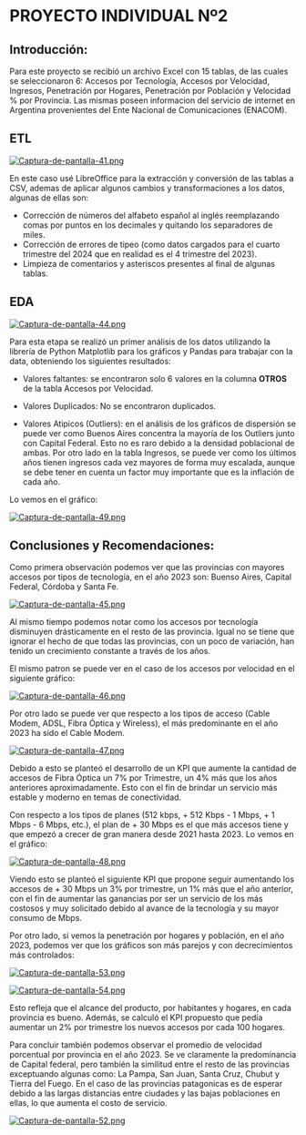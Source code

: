 # PROYECTO INDIVIDUAL Nº2

## Introducción:
Para este proyecto se recibió un archivo Excel con 15 tablas, de las cuales se seleccionaron 6: Accesos por Tecnología, Accesos por Velocidad, Ingresos, Penetración por Hogares, Penetración por Población y Velocidad % por Provincia.
Las mismas poseen informacion del servicio de internet en Argentina provenientes del Ente Nacional de Comunicaciones (ENACOM).

## ETL
[![Captura-de-pantalla-41.png](https://i.postimg.cc/SxBWSg4N/Captura-de-pantalla-41.png)](https://postimg.cc/qNGtQXg9)

En este caso usé LibreOffice para la extracción y conversión de las tablas a CSV, ademas de aplicar algunos cambios y transformaciones a los datos, algunas de ellas son:
- Corrección de números del alfabeto español al inglés reemplazando comas por puntos en los decimales y quitando los separadores de miles.
- Corrección de errores de tipeo (como datos cargados para el cuarto trimestre del 2024 que en realidad es el 4 trimestre del 2023).
- Limpieza de comentarios y asteriscos presentes al final de algunas tablas.

## EDA
[![Captura-de-pantalla-44.png](https://i.postimg.cc/T3KnrZ0c/Captura-de-pantalla-44.png)](https://postimg.cc/dhK7FNz7)

Para esta etapa se realizó un primer análisis de los datos utilizando la librería de Python Matplotlib para los gráficos y Pandas para trabajar con la data, obteniendo los siguientes resultados:

- Valores faltantes: se encontraron solo 6 valores en la columna **OTROS** de la tabla Accesos por Velocidad.

- Valores Duplicados: No se encontraron duplicados.

- Valores Atipicos (Outliers): en el análisis de los gráficos de dispersión se puede ver como Buenos Aires concentra la mayoría de los Outliers junto con Capital Federal. Esto no es raro debido a la densidad poblacional de ambas. Por otro lado en la tabla Ingresos, se puede ver como los últimos años tienen ingresos cada vez mayores de forma muy escalada, aunque se debe tener en cuenta un factor muy importante que es la inflación de cada año.

Lo vemos en el gráfico:

[![Captura-de-pantalla-49.png](https://i.postimg.cc/d3ND2PPX/Captura-de-pantalla-49.png)](https://postimg.cc/4HtJG03b)


## Conclusiones y Recomendaciones:

Como primera observación podemos ver que las provincias con mayores accesos por tipos de tecnología, en el año 2023 son: Buenso Aires, Capital Federal, Córdoba y Santa Fe.

[![Captura-de-pantalla-45.png](https://i.postimg.cc/d01mFnHq/Captura-de-pantalla-45.png)](https://postimg.cc/bZ72H0fM)

Al mismo tiempo podemos notar como los accesos por tecnología disminuyen drásticamente en el resto de las provincia. Igual no se tiene que ignorar el hecho de que todas las provincias, con un poco de variación, han tenido un crecimiento constante a través de los años.

El mismo patron se puede ver en el caso de los accesos por velocidad en el siguiente gráfico:

[![Captura-de-pantalla-46.png](https://i.postimg.cc/DfXVFPHd/Captura-de-pantalla-46.png)](https://postimg.cc/Hjdv9XpV)

Por otro lado se puede ver que respecto a los tipos de acceso (Cable Modem, ADSL, Fibra Óptica y Wireless), el más predominante en el año 2023 ha sido el Cable Modem.

[![Captura-de-pantalla-47.png](https://i.postimg.cc/631BS67W/Captura-de-pantalla-47.png)](https://postimg.cc/S2C0Yh73)

Debido a esto se planteó el desarrollo de un KPI que aumente la cantidad de accesos de Fibra Óptica un 7% por Trimestre, un 4% más que los años anteriores aproximadamente. Esto con el fin de brindar un servicio más estable y moderno en temas de conectividad.

Con respecto a los tipos de planes (512 kbps, + 512 Kbps - 1 Mbps, + 1 Mbps - 6 Mbps, etc.), el plan de + 30 Mbps es el que más accesos tiene y que empezó a crecer de gran manera desde 2021 hasta 2023. Lo vemos en el gráfico:

[![Captura-de-pantalla-48.png](https://i.postimg.cc/PqfsjL8W/Captura-de-pantalla-48.png)](https://postimg.cc/v4KS7ZhT)

Viendo esto se planteó el siguiente KPI que propone seguir aumentando los accesos de + 30 Mbps un 3% por trimestre, un 1% más que el año anterior, con el fin de aumentar las ganancias por ser un servicio de los más costosos y muy solicitado debido al avance de la tecnología y su mayor consumo de Mbps.

Por otro lado, si vemos la penetración por hogares y población, en el año 2023, podemos ver que los gráficos son más parejos y con decrecimientos más controlados:

[![Captura-de-pantalla-53.png](https://i.postimg.cc/c4KfFT9Y/Captura-de-pantalla-53.png)](https://postimg.cc/kBmV4NdX)

[![Captura-de-pantalla-54.png](https://i.postimg.cc/85KrHrLt/Captura-de-pantalla-54.png)](https://postimg.cc/G8D23t7y)

Esto refleja que el alcance del producto, por habitantes y hogares, en cada provincia es bueno.
Además, se calculó el KPI propuesto que pedía aumentar un 2% por trimestre los nuevos accesos por cada 100 hogares.

Para concluir también podemos observar el promedio de velocidad porcentual por provincia en el año 2023. Se ve claramente la predominancia de Capital federal, pero también la similitud entre el resto de las provincias exceptuando algunas como: La Pampa, San Juan, Santa Cruz, Chubut y Tierra del Fuego. En el caso de las provincias patagonicas es de esperar debido a las largas distancias entre ciudades y las bajas poblaciones en ellas, lo que aumenta el costo de servicio.

[![Captura-de-pantalla-52.png](https://i.postimg.cc/D04mPpvw/Captura-de-pantalla-52.png)](https://postimg.cc/LgRHHTgc)

